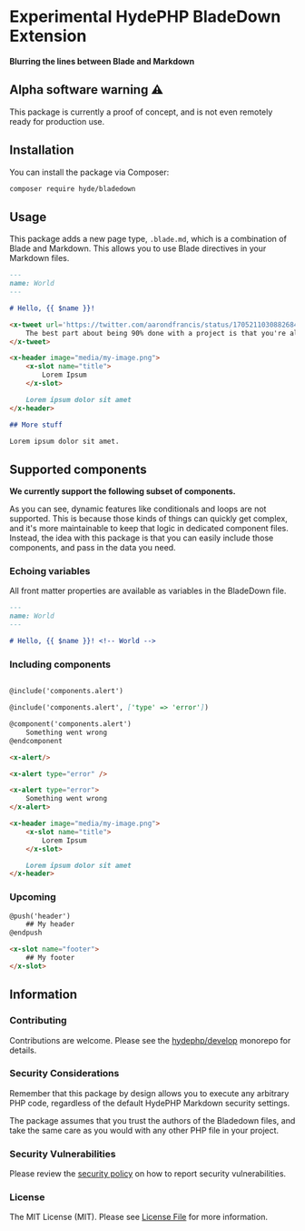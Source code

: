 # Experimental HydePHP BladeDown Extension

**Blurring the lines between Blade and Markdown**

## Alpha software warning ⚠️

This package is currently a proof of concept, and is not even remotely ready for production use.

## Installation

You can install the package via Composer:

```bash
composer require hyde/bladedown
```

## Usage

This package adds a new page type, `.blade.md`, which is a combination of Blade and Markdown. This allows you to use Blade directives in your Markdown files.

```markdown
---
name: World
---

# Hello, {{ $name }}!

<x-tweet url='https://twitter.com/aarondfrancis/status/1705211030882684946'>
    The best part about being 90% done with a project is that you're almost halfway finished!
</x-tweet>

<x-header image="media/my-image.png">
    <x-slot name="title">
        Lorem Ipsum
    </x-slot>

    Lorem ipsum dolor sit amet
</x-header>

## More stuff

Lorem ipsum dolor sit amet.
```

## Supported components

**We currently support the following subset of components.** 

As you can see, dynamic features like conditionals and loops are not supported.
This is because those kinds of things can quickly get complex, and it's more maintainable to keep that logic in dedicated component files.
Instead, the idea with this package is that you can easily include those components, and pass in the data you need.

### Echoing variables

All front matter properties are available as variables in the BladeDown file.

```markdown
---
name: World
---

# Hello, {{ $name }}! <!-- World -->
```

### Including components

```markdown

@include('components.alert')

@include('components.alert', ['type' => 'error'])

@component('components.alert')
    Something went wrong
@endcomponent
```

```markdown
<x-alert/>

<x-alert type="error" />

<x-alert type="error">
    Something went wrong
</x-alert>

<x-header image="media/my-image.png">
    <x-slot name="title">
        Lorem Ipsum
    </x-slot>

    Lorem ipsum dolor sit amet
</x-header>
```

### Upcoming

```markdown
@push('header')
    ## My header
@endpush

<x-slot name="footer">
    ## My footer
</x-slot>
```

## Information

### Contributing

Contributions are welcome. Please see the [hydephp/develop](https://github.com/hydephp/develop/issues) monorepo for details.

### Security Considerations

Remember that this package by design allows you to execute any arbitrary PHP code, regardless of the default HydePHP Markdown security settings.

The package assumes that you trust the authors of the Bladedown files, and take the same care as you would with any other PHP file in your project.

### Security Vulnerabilities

Please review the [security policy](../../security/policy) on how to report security vulnerabilities.

### License

The MIT License (MIT). Please see [License File](LICENSE.md) for more information.
